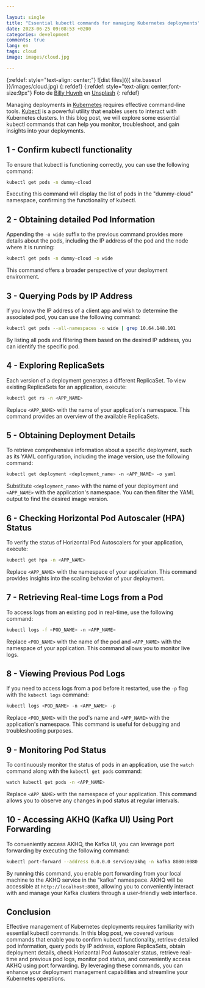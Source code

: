 ```yaml
---

layout: single
title: "Essential kubectl commands for managing Kubernetes deployments"
date: 2023-06-25 09:08:53 +0200
categories: development
comments: true
lang: en
tags: cloud
image: images/cloud.jpg

---
```


{:refdef: style="text-align: center;"}
![dist files]({{ site.baseurl }}/images/cloud.jpg)
{: refdef}
{:refdef: style="text-align: center;font-size:9px"}
Foto de <a href="https://unsplash.com/@billy_huy?utm_source=unsplash&utm_medium=referral&utm_content=creditCopyText">Billy Huynh</a> en <a href="https://unsplash.com/es/fotos/v9bnfMCyKbg?utm_source=unsplash&utm_medium=referral&utm_content=creditCopyText">Unsplash</a>
{: refdef}

Managing deployments in <a href="https://kubernetes.io/">Kubernetes</a> requires effective command-line tools. <a href="https://kubernetes.io/docs/tasks/tools/">Kubectl</a> is a powerful utility that enables users to interact with Kubernetes clusters. In this blog post, we will explore some essential kubectl commands that can help you monitor, troubleshoot, and gain insights into your deployments.


1 - Confirm kubectl functionality
----------------------------------
To ensure that kubectl is functioning correctly, you can use the following command:
```bash
kubectl get pods -n dummy-cloud
```
Executing this command will display the list of pods in the "dummy-cloud" namespace, confirming the functionality of kubectl.

2 - Obtaining detailed Pod Information
----------------------------------
Appending the `-o wide` suffix to the previous command provides more details about the pods, including the IP address of the pod and the node where it is running:
```bash
kubectl get pods -n dummy-cloud -o wide
```
This command offers a broader perspective of your deployment environment.

3 - Querying Pods by IP Address
--------------------------------
If you know the IP address of a client app and wish to determine the associated pod, you can use the following command:
```bash
kubectl get pods --all-namespaces -o wide | grep 10.64.148.101
```
By listing all pods and filtering them based on the desired IP address, you can identify the specific pod.

4 - Exploring ReplicaSets
---------------------------
Each version of a deployment generates a different ReplicaSet. To view existing ReplicaSets for an application, execute:
```bash
kubectl get rs -n <APP_NAME>
```
Replace `<APP_NAME>` with the name of your application's namespace. This command provides an overview of the available ReplicaSets.

5 - Obtaining Deployment Details
--------------------------------
To retrieve comprehensive information about a specific deployment, such as its YAML configuration, including the image version, use the following command:
```bash
kubectl get deployment <deployment_name> -n <APP_NAME> -o yaml
```
Substitute `<deployment_name>` with the name of your deployment and `<APP_NAME>` with the application's namespace. You can then filter the YAML output to find the desired image version.

6 - Checking Horizontal Pod Autoscaler (HPA) Status
-----------------------------------
To verify the status of Horizontal Pod Autoscalers for your application, execute:
```bash
kubectl get hpa -n <APP_NAME>
```
Replace `<APP_NAME>` with the namespace of your application. This command provides insights into the scaling behavior of your deployment.

7 - Retrieving Real-time Logs from a Pod
-------------------------------------
To access logs from an existing pod in real-time, use the following command:
```bash
kubectl logs -f <POD_NAME> -n <APP_NAME>
```
Replace `<POD_NAME>` with the name of the pod and `<APP_NAME>` with the namespace of your application. This command allows you to monitor live logs.

8 - Viewing Previous Pod Logs
-----------------------------
If you need to access logs from a pod before it restarted, use the `-p` flag with the `kubectl logs` command:
```bash
kubectl logs <POD_NAME> -n <APP_NAME> -p
```
Replace `<POD_NAME>` with the pod's name and `<APP_NAME>` with the application's namespace. This command is useful for debugging and troubleshooting purposes.

9 - Monitoring Pod Status
---------------------------
To continuously monitor the status of pods in an application, use the `watch` command along with the `kubectl get pods` command:
```bash
watch kubectl get pods -n <APP_NAME>
```
Replace `<APP_NAME>` with the namespace of your application. This command allows you to observe any changes in pod status at regular intervals.


10 - Accessing AKHQ (Kafka UI) Using Port Forwarding
-------------------------------------
To conveniently access AKHQ, the Kafka UI, you can leverage port forwarding by executing the following command:
```bash
kubectl port-forward --address 0.0.0.0 service/akhq -n kafka 8080:8080
```
By running this command, you enable port forwarding from your local machine to the AKHQ service in the "kafka" namespace. AKHQ will be accessible at `http://localhost:8080`, allowing you to conveniently interact with and manage your Kafka clusters through a user-friendly web interface.

Conclusion
------------------
Effective management of Kubernetes deployments requires familiarity with essential kubectl commands. In this blog post, we covered various commands that enable you to confirm kubectl functionality, retrieve detailed pod information, query pods by IP address, explore ReplicaSets, obtain deployment details, check Horizontal Pod Autoscaler status, retrieve real-time and previous pod logs, monitor pod status, and conveniently access AKHQ using port forwarding. By leveraging these commands, you can enhance your deployment management capabilities and streamline your Kubernetes operations.